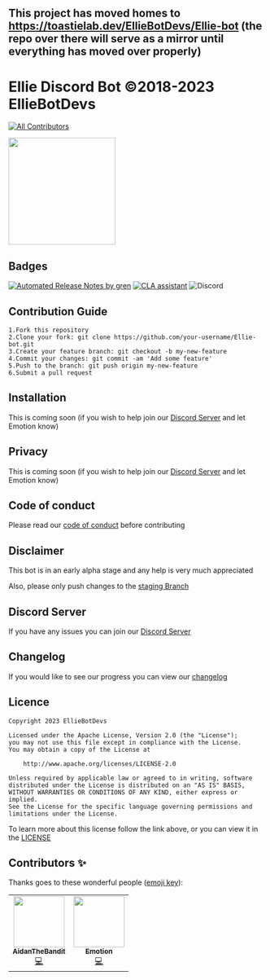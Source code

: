 ## This project has moved homes to https://toastielab.dev/EllieBotDevs/Ellie-bot (the repo over there will serve as a mirror until everything has moved over properly)

# Ellie Discord Bot ©2018-2023 EllieBotDevs

<!-- ALL-CONTRIBUTORS-BADGE:START - Do not remove or modify this section -->
[![All Contributors](https://img.shields.io/badge/all_contributors-2-orange.svg?style=flat-square)](#contributors-)
<!-- ALL-CONTRIBUTORS-BADGE:END -->

<img height="210" src="https://cdn.discordapp.com/attachments/765441543100170271/914327948667011132/Ellie_Concept_2_transparent_ver.png?size=2048" width="210"/>

## Badges

[![Automated Release Notes by gren](https://img.shields.io/badge/%F0%9F%A4%96-release%20notes-00B2EE.svg)](https://github-tools.github.io/github-release-notes/)
[![CLA assistant](https://cla-assistant.io/readme/badge/EllieBotDevs/Ellie-bot)](https://cla-assistant.io/EllieBotDevs/Ellie-bot)
![Discord](https://img.shields.io/discord/719739778165243944?color=blue&label=Discord&logo=Discord)

## Contribution Guide

```
1.Fork this repository
2.Clone your fork: git clone https://github.com/your-username/Ellie-bot.git
3.Create your feature branch: git checkout -b my-new-feature
4.Commit your changes: git commit -am 'Add some feature'
5.Push to the branch: git push origin my-new-feature
6.Submit a pull request
```

## Installation

This is coming soon (if you wish to help join our [Discord Server] and let Emotion know)

## Privacy

This is coming soon (if you wish to help join our [Discord Server] and let Emotion know)

## Code of conduct

Please read our [code of conduct](CODE_OF_CONDUCT.md) before contributing

## Disclaimer

This bot is in an early alpha stage and any help is very much appreciated

Also, please only push changes to the [staging Branch](https://github.com/EllieBotDevs/Ellie-bot/tree/staging)

## Discord Server

If you have any issues you can join our [Discord Server]

## Changelog

If you would like to see our progress you can view our [changelog](CHANGELOG.md)

## Licence

```
Copyright 2023 EllieBotDevs

Licensed under the Apache License, Version 2.0 (the "License");
you may not use this file except in compliance with the License.
You may obtain a copy of the License at

    http://www.apache.org/licenses/LICENSE-2.0

Unless required by applicable law or agreed to in writing, software
distributed under the License is distributed on an "AS IS" BASIS,
WITHOUT WARRANTIES OR CONDITIONS OF ANY KIND, either express or implied.
See the License for the specific language governing permissions and
limitations under the License.
```
To learn more about this license follow the link above, or you can view it in the [LICENSE](LICENSE)

## Contributors ✨

Thanks goes to these wonderful people ([emoji key](https://allcontributors.org/docs/en/emoji-key)):
<!-- ALL-CONTRIBUTORS-LIST:START - Do not remove or modify this section -->
<!-- prettier-ignore-start -->
<!-- markdownlint-disable -->
<table>
  <tr>
    <td align="center"><a href="http://banditco.dev"><img src="https://avatars.githubusercontent.com/u/84136868?v=4?s=100" width="100px;" alt=""/><br /><sub><b>AidanTheBandit</b></sub></a><br /><a href="https://github.com/EllieBotDevs/Ellie-bot/commits?author=AidanTheBandit1" title="Code">💻</a></td>
    <td align="center"><a href="https://www.emotionchild.com"><img src="https://avatars.githubusercontent.com/u/36905598?v=4?s=100" width="100px;" alt=""/><br /><sub>  <b>Emotion</b></sub></a><br /><a href="https://github.com/EllieBotDevs/Ellie-v4/commits?author=EmotionChild" title="Code">💻</a></td>
  </tr>
</table>

<!-- markdownlint-restore -->
<!-- prettier-ignore-end -->

<!-- ALL-CONTRIBUTORS-LIST:END -->

[Discord Server]: https://discord.elliebot.net
